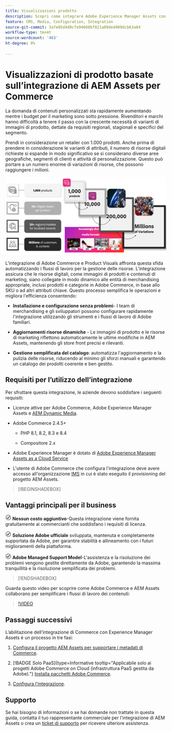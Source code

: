```yaml
---
title: Visualizzazioni prodotto
description: Scopri come integrare Adobe Experience Manager Assets con l'istanza  [!DNL Commerce]  per creare e gestire i file multimediali per la vetrina Commerce.
feature: CMS, Media, Configuration, Integration
source-git-commit: 3afe05d4d0cfe94668bf821a09de4909dcb63a84
workflow-type: tm+mt
source-wordcount: '463'
ht-degree: 0%

---
```



# Visualizzazioni di prodotto basate sull’integrazione di AEM Assets per Commerce

La domanda di contenuti personalizzati sta rapidamente aumentando mentre i budget per il marketing sono sotto pressione. Rivenditori e marchi hanno difficoltà a tenere il passo con la crescente necessità di varianti di immagini di prodotto, dettate da requisiti regionali, stagionali e specifici del segmento.

Prendi in considerazione un retailer con 1.000 prodotti. Anche prima di prendere in considerazione le varianti di attributi, il numero di risorse digitali richieste si espande in modo significativo se si considerano diverse aree geografiche, segmenti di clienti e attività di personalizzazione. Questo può portare a un numero enorme di variazioni di risorse, che possono raggiungere i milioni.

![verifica](assets/product-visuals-example.png)

L’integrazione di Adobe Commerce e Product Visuals affronta questa sfida automatizzando i flussi di lavoro per la gestione delle risorse. L’integrazione assicura che le risorse digitali, come immagini di prodotti e contenuti di marketing, siano collegate in modo dinamico alle entità di merchandising appropriate, inclusi prodotti e categorie in Adobe Commerce, in base allo SKU o ad altri attributi chiave. Questo processo semplifica le operazioni e migliora l&#39;efficienza consentendo:

* **Installazione e configurazione senza problemi**- I team di merchandising e gli sviluppatori possono configurare rapidamente l&#39;integrazione utilizzando gli strumenti e i flussi di lavoro di Adobe familiari.

* **Aggiornamenti risorse dinamiche** - Le immagini di prodotto e le risorse di marketing riflettono automaticamente le ultime modifiche in AEM Assets, mantenendo gli store front precisi e rilevanti.

* **Gestione semplificata del catalogo**: automatizza l&#39;aggiornamento e la pulizia delle risorse, riducendo al minimo gli sforzi manuali e garantendo un catalogo dei prodotti coerente e ben gestito.

## Requisiti per l’utilizzo dell’integrazione

Per sfruttare questa integrazione, le aziende devono soddisfare i seguenti requisiti:

* Licenze attive per Adobe Commerce, Adobe Experience Manager Assets e [AEM Dynamic Media](https://experienceleague.adobe.com/it/docs/experience-manager-65/content/assets/dynamic/administering-dynamic-media).

* Adobe Commerce 2.4.5+

   * PHP 8.1, 8.2, 8.3 e 8.4

   * Compositore 2.x

* Adobe Experience Manager è dotato di [Adobe Experience Manager Assets as a Cloud Service](https://experienceleague.adobe.com/it/docs/experience-manager-cloud-service/content/assets/overview)

* L&#39;utente di Adobe Commerce che configura l&#39;integrazione deve avere accesso all&#39;organizzazione [IMS](https://experienceleague.adobe.com/it/docs/core-services/interface/administration/organizations#concept_EA8AEE5B02CF46ACBDAD6A8508646255) in cui è stato eseguito il provisioning del progetto AEM Assets.

>[!BEGINSHADEBOX]

## Vantaggi principali per il business

![check](assets/icon-check.png) **Nessun costo aggiuntivo**-Questa integrazione viene fornita gratuitamente ai commercianti che soddisfano i requisiti di licenza.

![verifica](assets/icon-check.png) **Soluzione Adobe ufficiale** sviluppata, mantenuta e completamente supportata da Adobe, per garantire stabilità e allineamento con i futuri miglioramenti della piattaforma.

![verifica](assets/icon-check.png) **Adobe Managed Support Model**-L&#39;assistenza e la risoluzione dei problemi vengono gestite direttamente da Adobe, garantendo la massima tranquillità e la risoluzione semplificata dei problemi.

>[!ENDSHADEBOX]

Guarda questo video per scoprire come Adobe Commerce e AEM Assets collaborano per semplificare i flussi di lavoro dei contenuti:

>[!VIDEO](https://video.tv.adobe.com/v/3447893?captions=ita)

## Passaggi successivi

L’abilitazione dell’integrazione di Commerce con Experience Manager Assets è un processo in tre fasi:

1. [Configura il progetto AEM Assets per supportare i metadati di Commerce](get-started/configure-aem.md).

1. [!BADGE Solo PaaS]{type=Informative tooltip="Applicabile solo ai progetti Adobe Commerce on Cloud (infrastruttura PaaS gestita da Adobe)."} [Installa pacchetti Adobe Commerce](get-started/configure-commerce.md).

1. [Configura l&#39;integrazione](get-started/setup-synchronization.md).

## Supporto

Se hai bisogno di informazioni o se hai domande non trattate in questa guida, contatta il tuo rappresentante commerciale per l&#39;integrazione di AEM Assets o crea un [ticket di supporto](https://experienceleague.adobe.com/docs/commerce-knowledge-base/kb/help-center-guide/magento-help-center-user-guide.html?lang=it#submit-ticket) per ricevere ulteriore assistenza.
